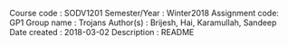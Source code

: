 Course code : SODV1201
Semester/Year : Winter2018
Assignment code: GP1
Group name : Trojans
Author(s) : Brijesh, Hai, Karamullah, Sandeep
Date created : 2018-03-02
Description : README